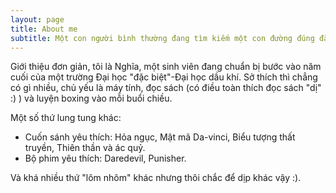 ```yaml
---
layout: page
title: About me
subtitle: Một con người bình thường đang tìm kiếm một con đường đúng đắn cho bản thân!
---
```


Giới thiệu đơn giản, tôi là Nghĩa, một sinh viên đang chuẩn bị bước vào năm cuối của một trường Đại học "đặc biệt"-Đại học dầu khí. Sở thích thì chẳng có gì nhiều, chủ yếu là máy tính, đọc sách (có điều toàn thích đọc sách "dị" :) ) và luyện boxing vào mỗi buổi chiều.

Một số thứ lung tung khác:

- Cuốn sánh yêu thích: Hỏa ngục, Mật mã Da-vinci, Biểu tượng thất truyền, Thiên thần và ác quỷ.
- Bộ phim yêu thích: Daredevil, Punisher.

Và khá nhiều thứ "lôm nhôm" khác nhưng thôi chắc để dịp khác vậy :).
